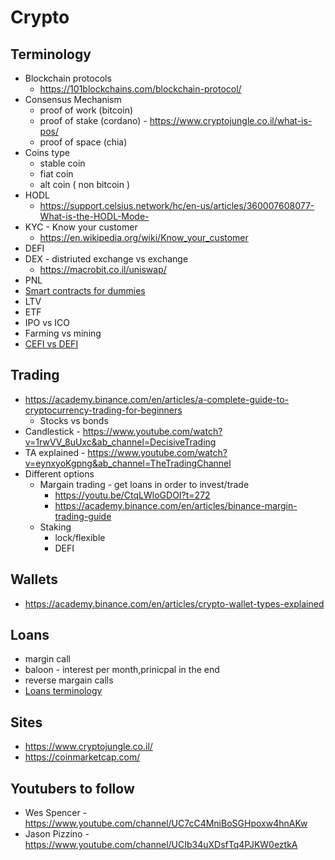# Crypto

## Terminology
* Blockchain protocols
  - https://101blockchains.com/blockchain-protocol/
* Consensus Mechanism 
  - proof of work  (bitcoin)
  - proof of stake (cordano) - https://www.cryptojungle.co.il/what-is-pos/
  - proof of space (chia)
* Coins type  
  - stable coin 
  - fiat coin 
  - alt coin ( non bitcoin )   
* HODL    
  - https://support.celsius.network/hc/en-us/articles/360007608077-What-is-the-HODL-Mode-
* KYC - Know your customer 
  - https://en.wikipedia.org/wiki/Know_your_customer  
* DEFI  
* DEX - distriuted exchange vs exchange 
  - https://macrobit.co.il/uniswap/ 
* PNL
* [Smart contracts for dummies](https://www.freecodecamp.org/news/smart-contracts-for-dummies-a1ba1e0b9575/)
* LTV  
* ETF  
* IPO vs ICO 
* Farming vs mining 
* [CEFI vs DEFI](https://youtu.be/aSxWVKDdvTc) 

## Trading
* https://academy.binance.com/en/articles/a-complete-guide-to-cryptocurrency-trading-for-beginners 
  - Stocks vs bonds  
* Candlestick - https://www.youtube.com/watch?v=1rwVV_8uUxc&ab_channel=DecisiveTrading 
* TA explained - https://www.youtube.com/watch?v=eynxyoKgpng&ab_channel=TheTradingChannel
* Different options
  - Margain trading - get loans in order to invest/trade 
      -  https://youtu.be/CtqLWloGDOI?t=272 
      -  https://academy.binance.com/en/articles/binance-margin-trading-guide
  - Staking 
      - lock/flexible 
      - DEFI  

## Wallets
* https://academy.binance.com/en/articles/crypto-wallet-types-explained


## Loans
* margin call  
* baloon - interest per month,prinicpal in the end  
* reverse margain calls 
* [Loans terminology](Glossary.md)
 
## Sites
* https://www.cryptojungle.co.il/
* https://coinmarketcap.com/


## Youtubers to follow 
* Wes Spencer - https://www.youtube.com/channel/UC7cC4MniBoSGHpoxw4hnAKw
* Jason Pizzino - https://www.youtube.com/channel/UCIb34uXDsfTq4PJKW0eztkA

